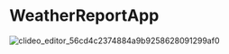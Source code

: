 # WeatherReportApp

![clideo_editor_56cd4c2374884a9b9258628091299af0](https://github.com/vicmir/WeatherReportApp/assets/79836020/3bb7d19d-730e-4674-9e33-c6598d09483f)
